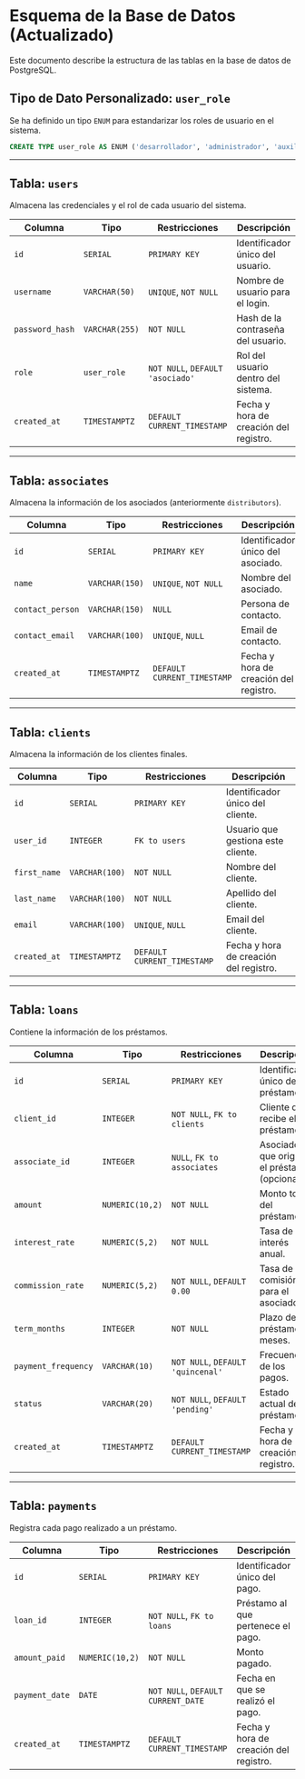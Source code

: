 # Esquema de la Base de Datos (Actualizado)

Este documento describe la estructura de las tablas en la base de datos de PostgreSQL.

## Tipo de Dato Personalizado: `user_role`

Se ha definido un tipo `ENUM` para estandarizar los roles de usuario en el sistema.

```sql
CREATE TYPE user_role AS ENUM ('desarrollador', 'administrador', 'auxiliar_administrativo', 'asociado');
```

---

## Tabla: `users`

Almacena las credenciales y el rol de cada usuario del sistema.

| Columna         | Tipo        | Restricciones                               | Descripción                               |
|-----------------|-------------|---------------------------------------------|-------------------------------------------|
| `id`            | `SERIAL`    | `PRIMARY KEY`                               | Identificador único del usuario.          |
| `username`      | `VARCHAR(50)` | `UNIQUE`, `NOT NULL`                        | Nombre de usuario para el login.          |
| `password_hash` | `VARCHAR(255)`| `NOT NULL`                                  | Hash de la contraseña del usuario.        |
| `role`          | `user_role` | `NOT NULL`, `DEFAULT 'asociado'`            | Rol del usuario dentro del sistema.       |
| `created_at`    | `TIMESTAMPTZ`| `DEFAULT CURRENT_TIMESTAMP`                 | Fecha y hora de creación del registro.    |

---

## Tabla: `associates`

Almacena la información de los asociados (anteriormente `distributors`).

| Columna          | Tipo          | Restricciones                 | Descripción                               |
|------------------|---------------|-------------------------------|-------------------------------------------|
| `id`             | `SERIAL`      | `PRIMARY KEY`                 | Identificador único del asociado.         |
| `name`           | `VARCHAR(150)`| `UNIQUE`, `NOT NULL`          | Nombre del asociado.                      |
| `contact_person` | `VARCHAR(150)`| `NULL`                        | Persona de contacto.                      |
| `contact_email`  | `VARCHAR(100)`| `UNIQUE`, `NULL`              | Email de contacto.                        |
| `created_at`     | `TIMESTAMPTZ` | `DEFAULT CURRENT_TIMESTAMP`   | Fecha y hora de creación del registro.    |

---

## Tabla: `clients`

Almacena la información de los clientes finales.

| Columna      | Tipo           | Restricciones                 | Descripción                               |
|--------------|----------------|-------------------------------|-------------------------------------------|
| `id`         | `SERIAL`       | `PRIMARY KEY`                 | Identificador único del cliente.          |
| `user_id`    | `INTEGER`      | `FK to users`                 | Usuario que gestiona este cliente.        |
| `first_name` | `VARCHAR(100)` | `NOT NULL`                    | Nombre del cliente.                       |
| `last_name`  | `VARCHAR(100)` | `NOT NULL`                    | Apellido del cliente.                     |
| `email`      | `VARCHAR(100)` | `UNIQUE`, `NULL`              | Email del cliente.                        |
| `created_at` | `TIMESTAMPTZ`  | `DEFAULT CURRENT_TIMESTAMP`   | Fecha y hora de creación del registro.    |

---

## Tabla: `loans`

Contiene la información de los préstamos.

| Columna             | Tipo          | Restricciones                               | Descripción                                       |
|---------------------|---------------|---------------------------------------------|---------------------------------------------------|
| `id`                | `SERIAL`      | `PRIMARY KEY`                               | Identificador único del préstamo.                 |
| `client_id`         | `INTEGER`     | `NOT NULL`, `FK to clients`                 | Cliente que recibe el préstamo.                   |
| `associate_id`      | `INTEGER`     | `NULL`, `FK to associates`                  | Asociado que originó el préstamo (opcional).      |
| `amount`            | `NUMERIC(10,2)`| `NOT NULL`                                  | Monto total del préstamo.                         |
| `interest_rate`     | `NUMERIC(5,2)`| `NOT NULL`                                  | Tasa de interés anual.                            |
| `commission_rate`   | `NUMERIC(5,2)`| `NOT NULL`, `DEFAULT 0.00`                  | Tasa de comisión para el asociado.                |
| `term_months`       | `INTEGER`     | `NOT NULL`                                  | Plazo del préstamo en meses.                      |
| `payment_frequency` | `VARCHAR(10)` | `NOT NULL`, `DEFAULT 'quincenal'`           | Frecuencia de los pagos.                          |
| `status`            | `VARCHAR(20)` | `NOT NULL`, `DEFAULT 'pending'`             | Estado actual del préstamo.                       |
| `created_at`        | `TIMESTAMPTZ` | `DEFAULT CURRENT_TIMESTAMP`                 | Fecha y hora de creación del registro.            |

---

## Tabla: `payments`

Registra cada pago realizado a un préstamo.

| Columna       | Tipo          | Restricciones                 | Descripción                               |
|---------------|---------------|-------------------------------|-------------------------------------------|
| `id`          | `SERIAL`      | `PRIMARY KEY`                 | Identificador único del pago.             |
| `loan_id`     | `INTEGER`     | `NOT NULL`, `FK to loans`     | Préstamo al que pertenece el pago.        |
| `amount_paid` | `NUMERIC(10,2)`| `NOT NULL`                    | Monto pagado.                             |
| `payment_date`| `DATE`        | `NOT NULL`, `DEFAULT CURRENT_DATE` | Fecha en que se realizó el pago.          |
| `created_at`  | `TIMESTAMPTZ` | `DEFAULT CURRENT_TIMESTAMP`   | Fecha y hora de creación del registro.    |